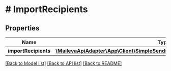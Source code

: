 # # ImportRecipients

## Properties

Name | Type | Description | Notes
------------ | ------------- | ------------- | -------------
**importRecipients** | [**\MailevaApiAdapter\App\Client\SimpleSendingClient\Model\RecipientCreationImport[]**](RecipientCreationImport.md) |  | [optional]

[[Back to Model list]](../../README.md#models) [[Back to API list]](../../README.md#endpoints) [[Back to README]](../../README.md)
